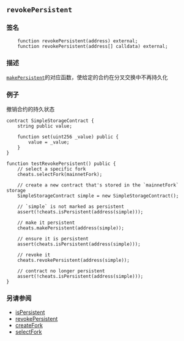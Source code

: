 ## `revokePersistent`

### 签名

```solidity
    function revokePersistent(address) external;
    function revokePersistent(address[] calldata) external;
```

### 描述

[`makePersistent`](./make-persistent.md)的对应函数，使给定的合约在分叉交换中不再持久化

### 例子

撤销合约的持久状态

```solidity
contract SimpleStorageContract {
    string public value;

    function set(uint256 _value) public {
        value = _value;
    }
}

function testRevokePersistent() public {
    // select a specific fork
    cheats.selectFork(mainnetFork);
    
    // create a new contract that's stored in the `mainnetFork` storage
    SimpleStorageContract simple = new SimpleStorageContract();
    
    // `simple` is not marked as persistent
    assert(!cheats.isPersistent(address(simple)));
       
    // make it persistent
    cheats.makePersistent(address(simple));
    
    // ensure it is persistent
    assert(cheats.isPersistent(address(simple)));
    
    // revoke it
    cheats.revokePersistent(address(simple));
    
    // contract no longer persistent
    assert(!cheats.isPersistent(address(simple)));
}
```

### 另请参阅

- [isPersistent](./is-persistent.md)
- [ revokePersistent](./revoke-persistent.md)
- [createFork](./create-fork.md)
- [selectFork](./select-fork.md)